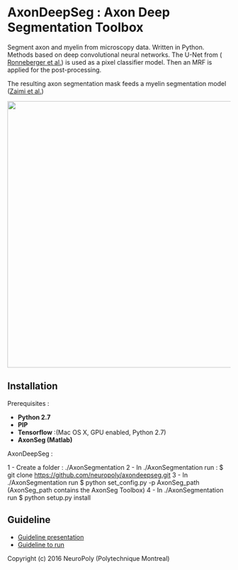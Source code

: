 # AxonDeepSeg : Axon Deep Segmentation Toolbox
Segment axon and myelin from microscopy data. Written in Python.
Methods based on deep convolutional neural networks.
The U-Net from ([ Ronneberger et al.](https://arxiv.org/abs/1505.04597)) is used as a pixel classifier model.
Then an MRF is applied for the post-processing.

The resulting axon segmentation mask feeds a myelin segmentation model ([Zaimi et al.](http://journal.frontiersin.org/article/10.3389/fninf.2016.00037/full))

<img src="https://github.com/neuropoly/axondeepseg/blob/master/doc/schema.jpg" width="600px" align="middle" />

## Installation
Prerequisites : 
  * **Python 2.7**
  * **PIP** 
  * **Tensorflow** :(Mac OS X, GPU enabled, Python 2.7)
  * **AxonSeg (Matlab)**

AxonDeepSeg :

 1 - Create a folder : ./AxonSegmentation
 2 - In ./AxonSegmentation run : $ git clone https://github.com/neuropoly/axondeepseg.git
 3 - In ./AxonSegmentation run  $ python set_config.py -p AxonSeg_path (AxonSeg_path contains the AxonSeg Toolbox) 
 4 - In ./AxonSegmentation run $ python setup.py install

## Guideline
* [Guideline presentation](https://docs.google.com/presentation/d/1gtp8UiqJJF7pRaBctTryoGQPACMeu29DhCMYn6k6PXQ/edit?usp=sharing)
* [Guideline to run](https://github.com/vherman3/AxonSegmentation/blob/master/guideline.py)


Copyright (c) 2016 NeuroPoly (Polytechnique Montreal)

